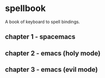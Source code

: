 # spellbook
A book of keyboard to spell bindings.

## chapter 1 - spacemacs
## chapter 2 - emacs (holy mode)
## chapter 3 - emacs (evil mode)
